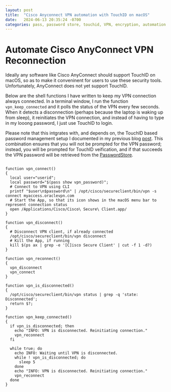 ```yaml
---
layout: post
title:  "Cisco Anyconnect VPN automation with TouchID on macOS"
date:   2024-06-13 20:35:24 -0700
categories: pass, password store, touchid, VPN, encryption, automation
---
```


Automate Cisco AnyConnect VPN Reconnection
==========================================

Ideally any software like Cisco AnyConnect should support TouchID on macOS, so
as to make it conveninent for users to use these security tools. Unfortunately,
AnyConnect does not yet support TouchID.

Below are the shell functions I have written to keep my VPN connection always
connected. In a terminal window, I run the function `vpn_keep_connected` and it
polls the status of the VPN every few seconds. When it detects a disconnection
(perhaps because the laptop is waking up from sleep), it reinitiates the VPN
connection, and instead of having to type in my looong password, I just use
TouchID to login.

Please note that this intgrates with, and depends on, the TouchID based password
management setup I documented in my previous blog [post][]. This combination
ensures that you will not be prompted for the VPN password; instead, you will be
prompted for TouchID veification, and if that succeeds the VPN password will be
retrieved from the [PasswordStore][].

[post]: ./passwordstore+gnupg+touchid
[PasswordStore]: https://www.passwordstore.org/

```shell

function vpn_connect()
{
  local user="userid";
  local password="$(pass show vpn_password)";
  # Connect to VPN using CLI
  printf "$user\n$password\n" | /opt/cisco/secureclient/bin/vpn -s connect myaccess.oraclevpn.com
  # Start the App, so that its icon shows in the macOS menu bar to represent connection status
  open /Applications/Cisco/Cisco\ Secure\ Client.app/
}
 
function vpn_disconnect()
{
  # Disconnect VPN client, if already connected
  /opt/cisco/secureclient/bin/vpn disconnect
  # Kill the App, if running
  kill $(ps ax | grep -e '[C]isco Secure Client' | cut -f 1 -d?)
}
 
function vpn_reconnect()
{
  vpn_disconnect
  vpn_connect
}
 
function vpn_is_disconnected()
{
  /opt/cisco/secureclient/bin/vpn status | grep -q 'state: Disconnected';
  return $?;
}
 
function vpn_keep_connected()
{
  if vpn_is_disconnected; then
    echo "INFO: VPN is disconnected. Reinitiating connection."
    vpn_reconnect
  fi

  while true; do
    echo INFO: Waiting until VPN is disconnected.
    while ! vpn_is_disconnected; do
      sleep 5
    done
    echo "INFO: VPN is disconnected. Reinitiating connection."
    vpn_reconnect
  done
}
```
